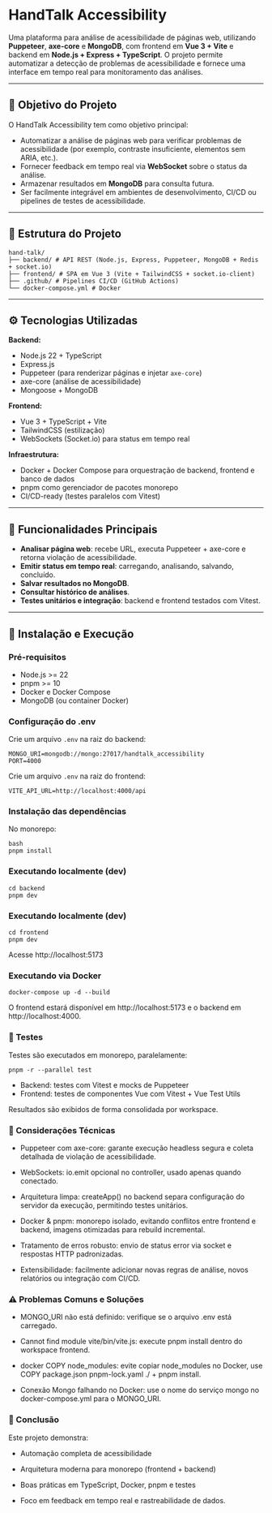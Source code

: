 # HandTalk Accessibility

Uma plataforma para análise de acessibilidade de páginas web, utilizando **Puppeteer**, **axe-core** e **MongoDB**, com frontend em **Vue 3 + Vite** e backend em **Node.js + Express + TypeScript**. O projeto permite automatizar a detecção de problemas de acessibilidade e fornece uma interface em tempo real para monitoramento das análises.

---

## 🎯 Objetivo do Projeto

O HandTalk Accessibility tem como objetivo principal:

- Automatizar a análise de páginas web para verificar problemas de acessibilidade (por exemplo, contraste insuficiente, elementos sem ARIA, etc.).
- Fornecer feedback em tempo real via **WebSocket** sobre o status da análise.
- Armazenar resultados em **MongoDB** para consulta futura.
- Ser facilmente integrável em ambientes de desenvolvimento, CI/CD ou pipelines de testes de acessibilidade.

---

## 📁 Estrutura do Projeto
```
hand-talk/
├── backend/ # API REST (Node.js, Express, Puppeteer, MongoDB + Redis + socket.io)
├── frontend/ # SPA em Vue 3 (Vite + TailwindCSS + socket.io-client)
├── .github/ # Pipelines CI/CD (GitHub Actions)
└── docker-compose.yml # Docker
```

---

## ⚙️ Tecnologias Utilizadas

**Backend:**
- Node.js 22 + TypeScript
- Express.js
- Puppeteer (para renderizar páginas e injetar `axe-core`)
- axe-core (análise de acessibilidade)
- Mongoose + MongoDB

**Frontend:**
- Vue 3 + TypeScript + Vite
- TailwindCSS (estilização)
- WebSockets (Socket.io) para status em tempo real

**Infraestrutura:**
- Docker + Docker Compose para orquestração de backend, frontend e banco de dados
- pnpm como gerenciador de pacotes monorepo
- CI/CD-ready (testes paralelos com Vitest)

---

## 📝 Funcionalidades Principais

- **Analisar página web**: recebe URL, executa Puppeteer + axe-core e retorna violação de acessibilidade.
- **Emitir status em tempo real**: carregando, analisando, salvando, concluído.
- **Salvar resultados no MongoDB**.
- **Consultar histórico de análises**.
- **Testes unitários e integração**: backend e frontend testados com Vitest.

---

## 🚀 Instalação e Execução

### Pré-requisitos

- Node.js >= 22
- pnpm >= 10
- Docker e Docker Compose
- MongoDB (ou container Docker)

### Configuração do .env

Crie um arquivo `.env` na raiz do backend:

```
MONGO_URI=mongodb://mongo:27017/handtalk_accessibility
PORT=4000
```

Crie um arquivo `.env` na raiz do frontend:

```
VITE_API_URL=http://localhost:4000/api
```

### Instalação das dependências

No monorepo:

```
bash
pnpm install
```

### Executando localmente (dev)
```
cd backend
pnpm dev
```

### Executando localmente (dev)
```
cd frontend
pnpm dev
```

Acesse http://localhost:5173

### Executando via Docker
```
docker-compose up -d --build
```

O frontend estará disponível em http://localhost:5173 e o backend em http://localhost:4000.

### 🧪 Testes

Testes são executados em monorepo, paralelamente:
```
pnpm -r --parallel test

```

* Backend: testes com Vitest e mocks de Puppeteer
* Frontend: testes de componentes Vue com Vitest + Vue Test Utils

Resultados são exibidos de forma consolidada por workspace.


### 🔧 Considerações Técnicas

* Puppeteer com axe-core: garante execução headless segura e coleta detalhada de violação de acessibilidade.

* WebSockets: io.emit opcional no controller, usado apenas quando conectado.

* Arquitetura limpa: createApp() no backend separa configuração do servidor da execução, permitindo testes unitários.

* Docker & pnpm: monorepo isolado, evitando conflitos entre frontend e backend, imagens otimizadas para rebuild incremental.

* Tratamento de erros robusto: envio de status error via socket e respostas HTTP padronizadas.

* Extensibilidade: facilmente adicionar novas regras de análise, novos relatórios ou integração com CI/CD.

### ⚠️ Problemas Comuns e Soluções

* MONGO_URI não está definido: verifique se o arquivo .env está carregado.

* Cannot find module vite/bin/vite.js: execute pnpm install dentro do workspace frontend.

* docker COPY node_modules: evite copiar node_modules no Docker, use COPY package.json pnpm-lock.yaml ./ + pnpm install.

* Conexão Mongo falhando no Docker: use o nome do serviço mongo no docker-compose.yml para o MONGO_URI.

### 📌 Conclusão

 Este projeto demonstra:

* Automação completa de acessibilidade

* Arquitetura moderna para monorepo (frontend + backend)

* Boas práticas em TypeScript, Docker, pnpm e testes

* Foco em feedback em tempo real e rastreabilidade de dados.